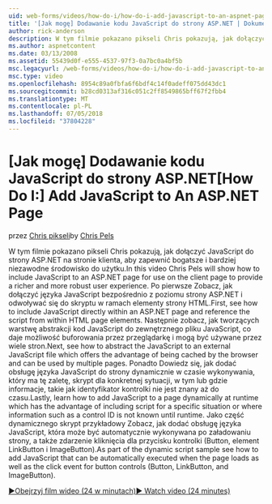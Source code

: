 ```yaml
---
uid: web-forms/videos/how-do-i/how-do-i-add-javascript-to-an-aspnet-page
title: '[Jak mogę] Dodawanie kodu JavaScript do strony ASP.NET | Dokumentacja firmy Microsoft'
author: rick-anderson
description: W tym filmie pokazano pikseli Chris pokazują, jak dołączyć JavaScript do strony ASP.NET na stronie klienta, aby zapewnić bogatsze i bardziej niezawodne środowisko do użytku...
ms.author: aspnetcontent
ms.date: 03/13/2008
ms.assetid: 55439d0f-e555-4537-97f3-0a7bc0a4bf5b
msc.legacyurl: /web-forms/videos/how-do-i/how-do-i-add-javascript-to-an-aspnet-page
msc.type: video
ms.openlocfilehash: 8954c89a0fbfa6f6bdf4c14f0adeff075dd43dc1
ms.sourcegitcommit: b28cd0313af316c051c2ff8549865bff67f2fbb4
ms.translationtype: MT
ms.contentlocale: pl-PL
ms.lasthandoff: 07/05/2018
ms.locfileid: "37804228"
---
```

<a name="how-do-i-add-javascript-to-an-aspnet-page"></a><span data-ttu-id="e2e98-103">[Jak mogę] Dodawanie kodu JavaScript do strony ASP.NET</span><span class="sxs-lookup"><span data-stu-id="e2e98-103">[How Do I:] Add JavaScript to An ASP.NET Page</span></span>
====================
<span data-ttu-id="e2e98-104">przez [Chris pikseli](https://twitter.com/chrispels)</span><span class="sxs-lookup"><span data-stu-id="e2e98-104">by [Chris Pels](https://twitter.com/chrispels)</span></span>

<span data-ttu-id="e2e98-105">W tym filmie pokazano pikseli Chris pokazują, jak dołączyć JavaScript do strony ASP.NET na stronie klienta, aby zapewnić bogatsze i bardziej niezawodne środowisko do użytku.</span><span class="sxs-lookup"><span data-stu-id="e2e98-105">In this video Chris Pels will show how to include JavaScript to an ASP.NET page for use on the client page to provide a richer and more robust user experience.</span></span> <span data-ttu-id="e2e98-106">Po pierwsze Zobacz, jak dołączyć języka JavaScript bezpośrednio z poziomu strony ASP.NET i odwoływać się do skryptu w ramach elementy strony HTML.</span><span class="sxs-lookup"><span data-stu-id="e2e98-106">First, see how to include JavaScript directly within an ASP.NET page and reference the script from within HTML page elements.</span></span> <span data-ttu-id="e2e98-107">Następnie zobacz, jak tworzących warstwę abstrakcji kod JavaScript do zewnętrznego pliku JavaScript, co daje możliwość buforowania przez przeglądarkę i mogą być używane przez wiele stron.</span><span class="sxs-lookup"><span data-stu-id="e2e98-107">Next, see how to abstract the JavaScript to an external JavaScript file which offers the advantage of being cached by the browser and can be used by multiple pages.</span></span> <span data-ttu-id="e2e98-108">Ponadto Dowiedz się, jak dodać obsługę języka JavaScript do strony dynamicznie w czasie wykonywania, który ma tę zaletę, skrypt dla konkretnej sytuacji, w tym lub gdzie informacje, takie jak identyfikator kontrolki nie jest znany aż do czasu.</span><span class="sxs-lookup"><span data-stu-id="e2e98-108">Lastly, learn how to add JavaScript to a page dynamically at runtime which has the advantage of including script for a specific situation or where information such as a control ID is not known until runtime.</span></span> <span data-ttu-id="e2e98-109">Jako część dynamicznego skrypt przykładowy Zobacz, jak dodać obsługę języka JavaScript, która może być automatycznie wykonywana po załadowaniu strony, a także zdarzenie kliknięcia dla przycisku kontrolki (Button, element LinkButton i ImageButton).</span><span class="sxs-lookup"><span data-stu-id="e2e98-109">As part of the dynamic script sample see how to add JavaScript that can be automatically executed when the page loads as well as the click event for button controls (Button, LinkButton, and ImageButton).</span></span>

[<span data-ttu-id="e2e98-110">&#9654;Obejrzyj film wideo (24 w minutach)</span><span class="sxs-lookup"><span data-stu-id="e2e98-110">&#9654; Watch video (24 minutes)</span></span>](https://channel9.msdn.com/Blogs/ASP-NET-Site-Videos/how-do-i-add-javascript-to-an-aspnet-page)
